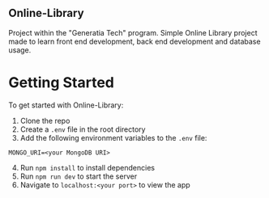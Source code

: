 ## Online-Library
Project within the "Generatia Tech" program.
Simple Online Library project made to learn front end development, back end development and database usage.

# Getting Started
To get started with Online-Library:
1. Clone the repo
2. Create a `.env` file in the root directory
3. Add the following environment variables to the `.env` file:
```
MONGO_URI=<your MongoDB URI>
```
4. Run `npm install` to install dependencies
5. Run `npm run dev` to start the server
6. Navigate to `localhost:<your port>` to view the app

